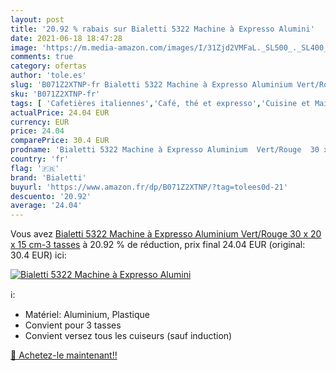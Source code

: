 ```yaml
---
layout: post
title: '20.92 % rabais sur Bialetti 5322 Machine à Expresso Alumini'
date: 2021-06-18 18:47:28
image: 'https://m.media-amazon.com/images/I/31Zjd2VMFaL._SL500_._SL400_.jpg'
comments: true
category: ofertas
author: 'tole.es'
slug: 'B071Z2XTNP-fr Bialetti 5322 Machine à Expresso Aluminium Vert/Rouge 30 x...'
sku: 'B071Z2XTNP-fr'
tags: [ 'Cafetières italiennes','Café, thé et expresso','Cuisine et Maison','bialetti', ]
actualPrice: 24.04 EUR
currency: EUR
price: 24.04
comparePrice: 30.4 EUR
prodname: 'Bialetti 5322 Machine à Expresso Aluminium  Vert/Rouge  30 x 20 x 15 cm-3 tasses'
country: 'fr'
flag: '🇫🇷'
brand: 'Bialetti'
buyurl: 'https://www.amazon.fr/dp/B071Z2XTNP/?tag=tolees0d-21'
descuento: '20.92'
average: '24.04'
---
```


Vous avez [Bialetti 5322 Machine à Expresso Aluminium  Vert/Rouge  30 x 20 x 15 cm-3 tasses](https://www.amazon.fr/dp/B071Z2XTNP/?tag=tolees0d-21)  à  20.92 % de réduction, prix final  24.04 EUR (original: 30.4 EUR) ici:

[![Bialetti 5322 Machine à Expresso Alumini](https://m.media-amazon.com/images/I/31Zjd2VMFaL._SL500_._SL400_.jpg)](https://www.amazon.fr/dp/B071Z2XTNP/?tag=tolees0d-21)

ℹ️:

- Matériel: Aluminium, Plastique
- Convient pour 3 tasses
- Convient versez tous les cuiseurs (sauf induction)

[🛒 Achetez-le maintenant!!](https://www.amazon.fr/dp/B071Z2XTNP/?tag=tolees0d-21)
